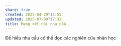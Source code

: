 ```yaml
---
share: true
created: 2025-04-29T15:55
updated: 2025-07-09T17:32
title: Mạng kết nối nhu cầu
---
```

Để hiểu nhu cầu có thể đọc các nghiên cứu nhân học


